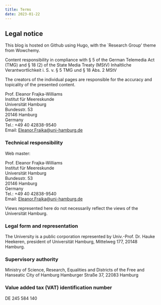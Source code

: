 ```yaml
---
title: Terms
date: 2023-01-22
---
```


## Legal notice

This blog is hosted on Github using Hugo, with the `Research Group' theme from Wowchemy.


Content responsibility in compliance with § 5 of the German Telemedia Act (TMG) and § 18 (2) of the State Media Treaty (MStV)
Inhaltliche Verantwortlichkeit i. S. v. § 5 TMG und § 18 Abs. 2 MStV

The creators of the individual pages are responsible for the accuracy and topicality of the presented content.

Prof. Eleanor Frajka-Williams<br/>
Institut für Meereskunde<br/>
Universität Hamburg<br/>
Bundesstr. 53<br/>
20146 Hamburg<br/>
Germany<br/>
Tel.: +49 40 42838-9540<br/>
Email: Eleanor.Frajka@uni-hamburg.de

### Technical responsibility

Web master:

Prof. Eleanor Frajka-Williams<br/>
Institut für Meereskunde<br/>
Universität Hamburg<br/>
Bundesstr. 53<br/>
20146 Hamburg<br/>
Germany<br/>
Tel.: +49 40 42838-9540<br/>
Email: Eleanor.Frajka@uni-hamburg.de


Views represented here do not necessarily reflect the views of the Universität Hamburg.

### Legal form and representation
The University is a public corporation represented by Univ.-Prof. Dr. Hauke Heekeren, president of Universität Hamburg, Mittelweg 177, 20148 Hamburg.

### Supervisory authority
Ministry of Science, Research, Equalities and Districts of the Free and Hanseatic City of Hamburg
Hamburger Straße 37, 22083 Hamburg

### Value added tax (VAT) identification number
DE 245 584 140